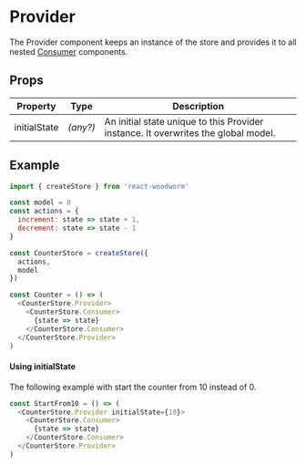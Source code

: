 # Provider

The Provider component keeps an instance of the store and provides it to all nested [Consumer](Consumer.md) components.

## Props
| Property | Type | Description |
| -------- | ---- | ----------- |
| initialState |*(any?)* | An initial state unique to this Provider instance. It overwrites the global model. |

## Example
```javascript
import { createStore } from 'react-woodworm'

const model = 0
const actions = {
  increment: state => state + 1,
  decrement: state => state - 1
}

const CounterStore = createStore({
  actions,
  model
})

const Counter = () => (
  <CounterStore.Provider>
    <CounterStore.Consumer>
      {state => state}
    </CounterStore.Consumer>
  </CounterStore.Provider>
)
```

#### Using initialState

The following example with start the counter from 10 instead of 0.

```javascript
const StartFrom10 = () => (
  <CounterStore.Provider initialState={10}>
    <CounterStore.Consumer>
      {state => state}
    </CounterStore.Consumer>
  </CounterStore.Provider>
)
```